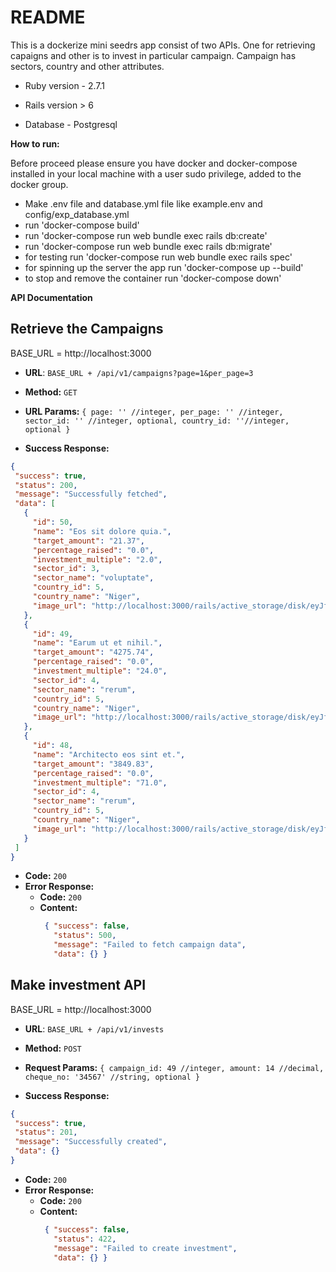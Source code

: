# README

This is a dockerize mini seedrs app consist of two APIs. One for retrieving capaigns and other is to invest in particular campaign.
Campaign has sectors, country and other attributes.

* Ruby version - 2.7.1

* Rails version > 6

* Database - Postgresql


**How to run:**

Before proceed please ensure you have docker and docker-compose installed in your local machine
with a user sudo privilege, added to the docker group.

* Make .env file and database.yml file like example.env and config/exp_database.yml
* run 'docker-compose build'
* run 'docker-compose run web bundle exec rails db:create'
* run 'docker-compose run web bundle exec rails db:migrate'
* for testing run 'docker-compose run web bundle exec rails spec'
* for spinning up the server the app run 'docker-compose up --build'
* to stop and remove the container run 'docker-compose down'



**API Documentation**

**Retrieve the Campaigns**
----
BASE_URL = http://localhost:3000
* **URL**: ``BASE_URL + /api/v1/campaigns?page=1&per_page=3``

* **Method:** `GET`

*  **URL Params:** `{ page: '' //integer,
   per_page: '' //integer, sector_id: '' //integer, optional, country_id: ''//integer, optional
   }`

* **Success Response:**
 ```json
{
  "success": true,
  "status": 200,
  "message": "Successfully fetched",
  "data": [
    {
      "id": 50,
      "name": "Eos sit dolore quia.",
      "target_amount": "21.37",
      "percentage_raised": "0.0",
      "investment_multiple": "2.0",
      "sector_id": 3,
      "sector_name": "voluptate",
      "country_id": 5,
      "country_name": "Niger",
      "image_url": "http://localhost:3000/rails/active_storage/disk/eyJfcmFpbHMiOnsibWVzc2FnZSI6IkJBaDdDVG9JYTJWNVNTSWhlR2c1T0dsNGVuSmxOVFI2YXpaMlpIbHhaVFZzTmpSb00ydGxZZ1k2QmtWVU9oQmthWE53YjNOcGRHbHZia2tpUTJsdWJHbHVaVHNnWm1sc1pXNWhiV1U5SW1OaGJYQmhhV2R1TG1wd1p5STdJR1pwYkdWdVlXMWxLajFWVkVZdE9DY25ZMkZ0Y0dGcFoyNHVhbkJuQmpzR1ZEb1JZMjl1ZEdWdWRGOTBlWEJsU1NJUGFXMWhaMlV2YW5CbFp3WTdCbFE2RVhObGNuWnBZMlZmYm1GdFpUb0tiRzlqWVd3PSIsImV4cCI6IjIwMjItMDQtMDNUMDY6MTM6MTMuNzgyWiIsInB1ciI6ImJsb2Jfa2V5In19--ebb4ca131b6bd97bf274234a3b1005b41e47b699/campaign.jpg"
    },
    {
      "id": 49,
      "name": "Earum ut et nihil.",
      "target_amount": "4275.74",
      "percentage_raised": "0.0",
      "investment_multiple": "24.0",
      "sector_id": 4,
      "sector_name": "rerum",
      "country_id": 5,
      "country_name": "Niger",
      "image_url": "http://localhost:3000/rails/active_storage/disk/eyJfcmFpbHMiOnsibWVzc2FnZSI6IkJBaDdDVG9JYTJWNVNTSWhkbnBpZG1rMU0yTXpkV1pyZDJZellUbHdaMk5wYjI1ek5IQnVkQVk2QmtWVU9oQmthWE53YjNOcGRHbHZia2tpUTJsdWJHbHVaVHNnWm1sc1pXNWhiV1U5SW1OaGJYQmhhV2R1TG1wd1p5STdJR1pwYkdWdVlXMWxLajFWVkVZdE9DY25ZMkZ0Y0dGcFoyNHVhbkJuQmpzR1ZEb1JZMjl1ZEdWdWRGOTBlWEJsU1NJUGFXMWhaMlV2YW5CbFp3WTdCbFE2RVhObGNuWnBZMlZmYm1GdFpUb0tiRzlqWVd3PSIsImV4cCI6IjIwMjItMDQtMDNUMDY6MTM6MTMuNzg2WiIsInB1ciI6ImJsb2Jfa2V5In19--89c933fef503e3908f95986f7ab98ff7270eac5e/campaign.jpg"
    },
    {
      "id": 48,
      "name": "Architecto eos sint et.",
      "target_amount": "3849.83",
      "percentage_raised": "0.0",
      "investment_multiple": "71.0",
      "sector_id": 4,
      "sector_name": "rerum",
      "country_id": 5,
      "country_name": "Niger",
      "image_url": "http://localhost:3000/rails/active_storage/disk/eyJfcmFpbHMiOnsibWVzc2FnZSI6IkJBaDdDVG9JYTJWNVNTSWhiRzkwWVRkNE1XRnlNekpuWm1Jd2VUbGllak0xZDNkbWJXdDVkZ1k2QmtWVU9oQmthWE53YjNOcGRHbHZia2tpUTJsdWJHbHVaVHNnWm1sc1pXNWhiV1U5SW1OaGJYQmhhV2R1TG1wd1p5STdJR1pwYkdWdVlXMWxLajFWVkVZdE9DY25ZMkZ0Y0dGcFoyNHVhbkJuQmpzR1ZEb1JZMjl1ZEdWdWRGOTBlWEJsU1NJUGFXMWhaMlV2YW5CbFp3WTdCbFE2RVhObGNuWnBZMlZmYm1GdFpUb0tiRzlqWVd3PSIsImV4cCI6IjIwMjItMDQtMDNUMDY6MTM6MTMuNzkwWiIsInB1ciI6ImJsb2Jfa2V5In19--5128bb8910f64e48caba3dca85de6374e99cc7bf/campaign.jpg"
    }
  ]
}
```

* **Code:** `200`
* **Error Response:**
    * **Code:** `200`
    * **Content:**
         ```json
          { "success": false,
            "status": 500,
            "message": "Failed to fetch campaign data",
            "data": {} }
         ```

**Make investment API**
----
BASE_URL = http://localhost:3000
* **URL**: ``BASE_URL + /api/v1/invests``

* **Method:** `POST`

* **Request Params:** `{ campaign_id: 49 //integer,
   amount: 14 //decimal, cheque_no: '34567' //string, optional
   }`

* **Success Response:**
 ```json
{
  "success": true,
  "status": 201,
  "message": "Successfully created",
  "data": {}
}
```

* **Code:** `200`
* **Error Response:**
    * **Code:** `200`
    * **Content:**
         ```json
          { "success": false,
            "status": 422,
            "message": "Failed to create investment",
            "data": {} }
         ```
